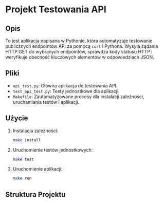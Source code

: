 # Projekt Testowania API

## Opis

To jest aplikacja napisana w Pythonie, która automatyzuje testowanie publicznych endpointów API za pomocą `curl` i Pythona. Wysyła żądania HTTP GET do wybranych endpointów, sprawdza kody statusu HTTP i weryfikuje obecność kluczowych elementów w odpowiedziach JSON.

## Pliki

- `api_test.py`: Główna aplikacja do testowania API.
- `test_api_test.py`: Testy jednostkowe dla aplikacji.
- `Makefile`: Zautomatyzowane procesy dla instalacji zależności, uruchamiania testów i aplikacji.

## Użycie

1. Instalacja zależności:
    ```sh
    make install
    ```

2. Uruchomienie testów jednostkowych:
    ```sh
    make test
    ```

3. Uruchomienie aplikacji:
    ```sh
    make run
    ```

## Struktura Projektu

